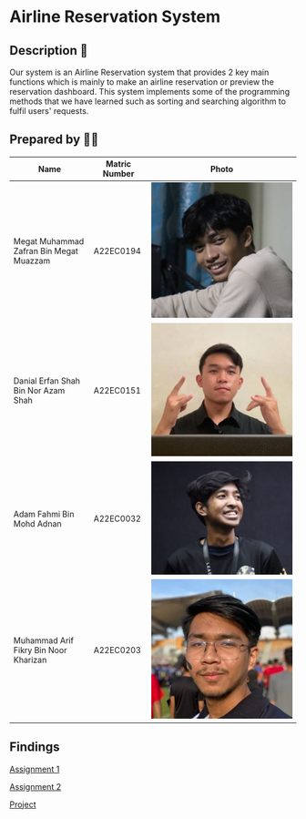 # Airline Reservation System

## Description 📝

Our system is an Airline Reservation system that provides 2 key main functions which is mainly to make an airline reservation or preview the reservation dashboard. This system implements some of the programming methods that we have learned such as sorting and searching algorithm to fulfil users' requests. 

## Prepared by 🧑‍💻

| Name | Matric Number | Photo |
|------|---------------|-------|
| Megat Muhammad Zafran Bin Megat Muazzam | A22EC0194 |    ![Alt text](Image/photo_3_2023-12-20_18-15-50.jpg)               |
| Danial Erfan Shah Bin Nor Azam Shah | A22EC0151 |    ![Alt text](Image/photo_2_2023-12-20_18-15-50.jpg)   |
| Adam Fahmi Bin Mohd Adnan | A22EC0032 |    ![Alt text](Image/photo_4_2023-12-20_18-15-50.jpg)    |
| Muhammad Arif Fikry Bin Noor Kharizan | A22EC0203 |     ![Alt text](Image/photo_1_2023-12-20_18-15-50.jpg)   |	

## Findings

[Assignment 1](https://github.com/jjn7702/SECJ2013-DSA/tree/main/Submission/sec04/capybara/Assignment%201)


[Assignment 2](https://github.com/jjn7702/SECJ2013-DSA/tree/main/Submission/sec04/capybara/Assignment%202)


[Project](https://github.com/jjn7702/SECJ2013-DSA/tree/main/Submission/sec04/capybara/Project)
